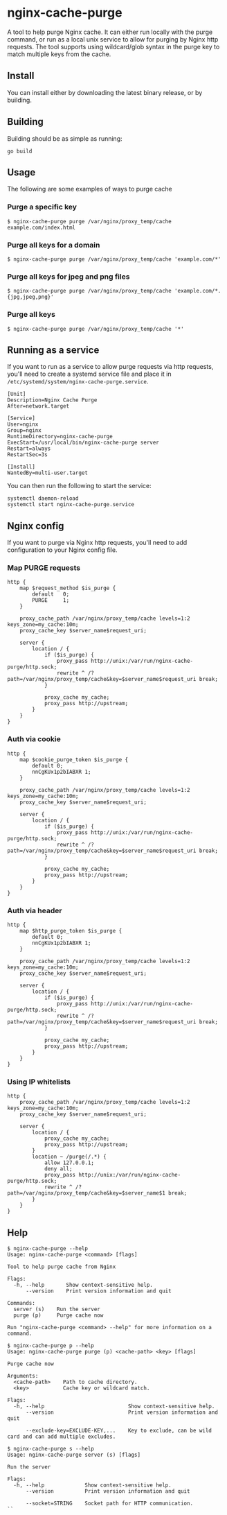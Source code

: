 # nginx-cache-purge
A tool to help purge Nginx cache. It can either run locally with the purge command, or run as a local unix service to allow for purging by Nginx http requests. The tool supports using wildcard/glob syntax in the purge key to match multiple keys from the cache.

## Install
You can install either by downloading the latest binary release, or by building.

## Building
Building should be as simple as running:
```
go build
```

## Usage
The following are some examples of ways to purge cache 

### Purge a specific key
```
$ nginx-cache-purge purge /var/nginx/proxy_temp/cache example.com/index.html
```

### Purge all keys for a domain
```
$ nginx-cache-purge purge /var/nginx/proxy_temp/cache 'example.com/*'
```

### Purge all keys for jpeg and png files
```
$ nginx-cache-purge purge /var/nginx/proxy_temp/cache 'example.com/*.{jpg,jpeg,png}'
```

### Purge all keys
```
$ nginx-cache-purge purge /var/nginx/proxy_temp/cache '*'
```

## Running as a service
If you want to run as a service to allow purge requests via http requests, you'll need to create a systemd service file and place it in `/etc/systemd/system/nginx-cache-purge.service`.
```
[Unit]
Description=Nginx Cache Purge
After=network.target
 
[Service]
User=nginx
Group=nginx
RuntimeDirectory=nginx-cache-purge
ExecStart=/usr/local/bin/nginx-cache-purge server
Restart=always
RestartSec=3s
 
[Install]
WantedBy=multi-user.target
```

You can then run the following to start the service:
```
systemctl daemon-reload
systemctl start nginx-cache-purge.service
```

## Nginx config
If you want to purge via Nginx http requests, you'll need to add configuration to your Nginx config file.

### Map PURGE requests
```
http {
    map $request_method $is_purge {                                                             
        default   0;
        PURGE     1;
    }

    proxy_cache_path /var/nginx/proxy_temp/cache levels=1:2 keys_zone=my_cache:10m;
    proxy_cache_key $server_name$request_uri;

    server {
        location / {
            if ($is_purge) {
                proxy_pass http://unix:/var/run/nginx-cache-purge/http.sock;
                rewrite ^ /?path=/var/nginx/proxy_temp/cache&key=$server_name$request_uri break;
            }

            proxy_cache my_cache;
            proxy_pass http://upstream;
        }
    }
}
```

### Auth via cookie
```
http {
    map $cookie_purge_token $is_purge {
        default 0;
        nnCgKUx1p2bIABXR 1;
    }

    proxy_cache_path /var/nginx/proxy_temp/cache levels=1:2 keys_zone=my_cache:10m;
    proxy_cache_key $server_name$request_uri;

    server {
        location / {
            if ($is_purge) {
                proxy_pass http://unix:/var/run/nginx-cache-purge/http.sock;
                rewrite ^ /?path=/var/nginx/proxy_temp/cache&key=$server_name$request_uri break;
            }

            proxy_cache my_cache;
            proxy_pass http://upstream;
        }
    }
}
```

### Auth via header
```
http {
    map $http_purge_token $is_purge {
        default 0;
        nnCgKUx1p2bIABXR 1;
    }

    proxy_cache_path /var/nginx/proxy_temp/cache levels=1:2 keys_zone=my_cache:10m;
    proxy_cache_key $server_name$request_uri;

    server {
        location / {
            if ($is_purge) {
                proxy_pass http://unix:/var/run/nginx-cache-purge/http.sock;
                rewrite ^ /?path=/var/nginx/proxy_temp/cache&key=$server_name$request_uri break;
            }

            proxy_cache my_cache;
            proxy_pass http://upstream;
        }
    }
}
```

### Using IP whitelists
```
http {
    proxy_cache_path /var/nginx/proxy_temp/cache levels=1:2 keys_zone=my_cache:10m;
    proxy_cache_key $server_name$request_uri;

    server {
        location / {
            proxy_cache my_cache;
            proxy_pass http://upstream;
        }
        location ~ /purge(/.*) {
            allow 127.0.0.1;
            deny all;
            proxy_pass http://unix:/var/run/nginx-cache-purge/http.sock;
            rewrite ^ /?path=/var/nginx/proxy_temp/cache&key=$server_name$1 break;
        }
    }
}
```

## Help
```
$ nginx-cache-purge --help  
Usage: nginx-cache-purge <command> [flags]

Tool to help purge cache from Nginx

Flags:
  -h, --help       Show context-sensitive help.
      --version    Print version information and quit

Commands:
  server (s)    Run the server
  purge (p)     Purge cache now

Run "nginx-cache-purge <command> --help" for more information on a command.

$ nginx-cache-purge p --help
Usage: nginx-cache-purge purge (p) <cache-path> <key> [flags]

Purge cache now

Arguments:
  <cache-path>    Path to cache directory.
  <key>           Cache key or wildcard match.

Flags:
  -h, --help                           Show context-sensitive help.
      --version                        Print version information and quit

      --exclude-key=EXCLUDE-KEY,...    Key to exclude, can be wild card and can add multiple excludes.

$ nginx-cache-purge s --help
Usage: nginx-cache-purge server (s) [flags]

Run the server

Flags:
  -h, --help             Show context-sensitive help.
      --version          Print version information and quit

      --socket=STRING    Socket path for HTTP communication.
``
